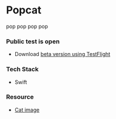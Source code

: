 # Popcat
 pop pop pop pop
 
 
### Public test is open
* Download [beta version using TestFlight](https://testflight.apple.com/join/HJakiRWd)

### Tech Stack
* Swift

### Resource 
* [Cat image](https://setgis.net/pop_cat_meme.html)
